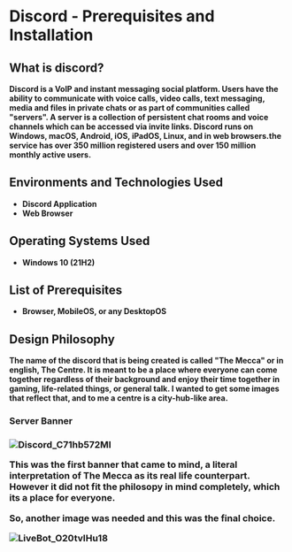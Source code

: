 <h1>Discord - Prerequisites and Installation</h1>


<h2>What is discord?</h2>

<b>Discord is a VoIP and instant messaging social platform. Users have the ability to communicate with voice calls, video calls, text messaging, media and files in private chats or as part of communities called "servers". A server is a collection of persistent chat rooms and voice channels which can be accessed via invite links. Discord runs on Windows, macOS, Android, iOS, iPadOS, Linux, and in web browsers.the service has over 350 million registered users and over 150 million monthly active users.<b>


<h2>Environments and Technologies Used</h2>

- Discord Application
- Web Browser

<h2>Operating Systems Used </h2>

- Windows 10</b> (21H2)

<h2>List of Prerequisites</h2>

- Browser, MobileOS, or any DesktopOS

<h2>Design Philosophy</h2>

The name of the discord that is being created is called "The Mecca" or in english, The Centre. It is meant to be a place where everyone can come together regardless of their background and enjoy their time together in gaming, life-related things, or general talk. I wanted to get some images that reflect that, and to me a centre is a city-hub-like area. 

<h3>Server Banner<h3> 

![Discord_C71hb572MI](https://user-images.githubusercontent.com/109401839/213729695-d32fe9dd-8ea8-4c27-b993-79cbae163cb8.gif)

This was the first banner that came to mind, a literal interpretation of The Mecca as its real life counterpart. However it did not fit the philosopy in mind completely, which its a place for everyone.

So, another image was needed and this was the final choice. 

![LiveBot_O20tvIHu18](https://user-images.githubusercontent.com/109401839/213730337-b15d4122-1bd2-4087-8ad7-8600f18b65e0.gif)




